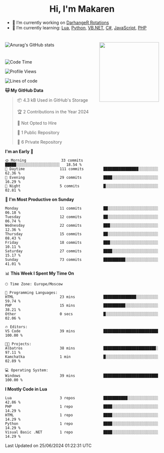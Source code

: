 <div id="header" align="center">
 <h1>Hi, I'm Makaren</h1>
</div>

- 🔭 I’m currently working on <a href="https://darhanger.github.io/rotations/">DarhangeR Rotations</a>
- 🌱 I’m currently learning: <a href="https://www.lua.org">Lua</a>, <a href="https://www.python.org">Python</a>, <a href="https://learn.microsoft.com/ru-ru/dotnet/visual-basic/">VB.NET</a>, <a href="https://dotnet.microsoft.com/en-us/languages/csharp">C#</a>, <a href="https://www.ecma-international.org/publications-and-standards/standards/ecma-262/">JavaScript</a>, <a href="https://www.php.net">PHP</a>
<!--
- 👯 I’m looking to collaborate on ...
- 🤔 I’m looking for help with ...
- 💬 Ask me about ...
- 📫 How to reach me: ...
- 😄 Pronouns: ...
- ⚡ Fun fact: ...
-->
#
![Anurag's GitHub stats](https://github-readme-stats.vercel.app/api?username=MakarenD&text_color=fff&icon_color=435cd9&show_icons=true&theme=dark&bg_color=00000000)<img align="right" src="https://media3.giphy.com/media/LaVp0AyqR5bGsC5Cbm/giphy.gif?cid=ecf05e4702j5mjw4h8mwt6p3xur6xnlpw7ymefs00ez9pcbs&ep=v1_gifs_search&rid=giphy.gif&ct=g" width="195"/> 

#
<!--START_SECTION:waka-->
![Code Time](http://img.shields.io/badge/Code%20Time-479%20hrs%2014%20mins-blue)

![Profile Views](http://img.shields.io/badge/Profile%20Views-0-blue)

![Lines of code](https://img.shields.io/badge/From%20Hello%20World%20I%27ve%20Written-219.2%20thousand%20lines%20of%20code-blue)

**🐱 My GitHub Data** 

> 📦 4.3 kB Used in GitHub's Storage 
 > 
> 🏆 2 Contributions in the Year 2024
 > 
> 🚫 Not Opted to Hire
 > 
> 📜 1 Public Repository 
 > 
> 🔑 6 Private Repository 
 > 
**I'm an Early 🐤** 

```text
🌞 Morning                33 commits          █████░░░░░░░░░░░░░░░░░░░░   18.54 % 
🌆 Daytime                111 commits         ████████████████░░░░░░░░░   62.36 % 
🌃 Evening                29 commits          ████░░░░░░░░░░░░░░░░░░░░░   16.29 % 
🌙 Night                  5 commits           █░░░░░░░░░░░░░░░░░░░░░░░░   02.81 % 
```
📅 **I'm Most Productive on Sunday** 

```text
Monday                   11 commits          ██░░░░░░░░░░░░░░░░░░░░░░░   06.18 % 
Tuesday                  12 commits          ██░░░░░░░░░░░░░░░░░░░░░░░   06.74 % 
Wednesday                22 commits          ███░░░░░░░░░░░░░░░░░░░░░░   12.36 % 
Thursday                 15 commits          ██░░░░░░░░░░░░░░░░░░░░░░░   08.43 % 
Friday                   18 commits          ███░░░░░░░░░░░░░░░░░░░░░░   10.11 % 
Saturday                 27 commits          ████░░░░░░░░░░░░░░░░░░░░░   15.17 % 
Sunday                   73 commits          ██████████░░░░░░░░░░░░░░░   41.01 % 
```


📊 **This Week I Spent My Time On** 

```text
🕑︎ Time Zone: Europe/Moscow

💬 Programming Languages: 
HTML                     23 mins             ███████████████░░░░░░░░░░   59.74 % 
PHP                      15 mins             ██████████░░░░░░░░░░░░░░░   38.21 % 
Other                    0 secs              █░░░░░░░░░░░░░░░░░░░░░░░░   02.06 % 

🔥 Editors: 
VS Code                  39 mins             █████████████████████████   100.00 % 

🐱‍💻 Projects: 
Albatros                 38 mins             ████████████████████████░   97.11 % 
Kamchatka                1 min               █░░░░░░░░░░░░░░░░░░░░░░░░   02.89 % 

💻 Operating System: 
Windows                  39 mins             █████████████████████████   100.00 % 
```

**I Mostly Code in Lua** 

```text
Lua                      3 repos             ███████████░░░░░░░░░░░░░░   42.86 % 
PHP                      1 repo              ████░░░░░░░░░░░░░░░░░░░░░   14.29 % 
HTML                     1 repo              ████░░░░░░░░░░░░░░░░░░░░░   14.29 % 
Python                   1 repo              ████░░░░░░░░░░░░░░░░░░░░░   14.29 % 
Visual Basic .NET        1 repo              ████░░░░░░░░░░░░░░░░░░░░░   14.29 % 
```




 Last Updated on 25/06/2024 01:22:31 UTC
<!--END_SECTION:waka-->
